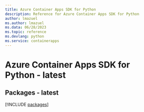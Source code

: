 ```yaml
---
title: Azure Container Apps SDK for Python
description: Reference for Azure Container Apps SDK for Python
author: lmazuel
ms.author: lmazuel
ms.data: 06/28/2023
ms.topic: reference
ms.devlang: python
ms.service: containerapps
---
```

# Azure Container Apps SDK for Python - latest
## Packages - latest
[!INCLUDE [packages](container-apps-index.md)]